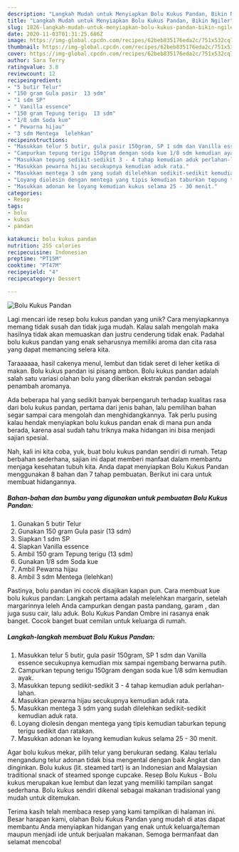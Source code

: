 ```yaml
---
description: "Langkah Mudah untuk Menyiapkan Bolu Kukus Pandan, Bikin Ngiler"
title: "Langkah Mudah untuk Menyiapkan Bolu Kukus Pandan, Bikin Ngiler"
slug: 1826-langkah-mudah-untuk-menyiapkan-bolu-kukus-pandan-bikin-ngiler
date: 2020-11-03T01:31:25.686Z
image: https://img-global.cpcdn.com/recipes/62beb835176eda2c/751x532cq70/bolu-kukus-pandan-foto-resep-utama.jpg
thumbnail: https://img-global.cpcdn.com/recipes/62beb835176eda2c/751x532cq70/bolu-kukus-pandan-foto-resep-utama.jpg
cover: https://img-global.cpcdn.com/recipes/62beb835176eda2c/751x532cq70/bolu-kukus-pandan-foto-resep-utama.jpg
author: Sara Terry
ratingvalue: 3.8
reviewcount: 12
recipeingredient:
- "5 butir Telur"
- "150 gram Gula pasir  13 sdm"
- "1 sdm SP"
- " Vanilla essence"
- "150 gram Tepung terigu  13 sdm"
- "1/8 sdm Soda kue"
- " Pewarna hijau"
- "3 sdm Mentega  lelehkan"
recipeinstructions:
- "Masukkan telur 5 butir, gula pasir 150gram, SP 1 sdm dan Vanilla essence secukupnya kemudian mix sampai ngembang berwarna putih."
- "Campurkan tepung terigu 150gram dengan soda kue 1/8 sdm kemudian ayak."
- "Masukkan tepung sedikit-sedikit 3 - 4 tahap kemudian aduk perlahan-lahan."
- "Masukkan pewarna hijau secukupnya kemudian aduk rata."
- "Masukkan mentega 3 sdm yang sudah dilelehkan sedikit-sedikit kemudian aduk rata."
- "Loyang diolesin dengan mentega yang tipis kemudian taburkan tepung terigu sedikit dan ratakan."
- "Masukkan adonan ke loyang kemudian kukus selama 25 - 30 menit."
categories:
- Resep
tags:
- bolu
- kukus
- pandan

katakunci: bolu kukus pandan 
nutrition: 255 calories
recipecuisine: Indonesian
preptime: "PT15M"
cooktime: "PT47M"
recipeyield: "4"
recipecategory: Dessert

---
```



![Bolu Kukus Pandan](https://img-global.cpcdn.com/recipes/62beb835176eda2c/751x532cq70/bolu-kukus-pandan-foto-resep-utama.jpg)

Lagi mencari ide resep bolu kukus pandan yang unik? Cara menyiapkannya memang tidak susah dan tidak juga mudah. Kalau salah mengolah maka hasilnya tidak akan memuaskan dan justru cenderung tidak enak. Padahal bolu kukus pandan yang enak seharusnya memiliki aroma dan cita rasa yang dapat memancing selera kita.

Taraaaaaa, hasil cakenya menul, lembut dan tidak seret di leher ketika di makan. Bolu kukus pandan isi pisang ambon. Bolu kukus pandan adalah salah satu variasi olahan bolu yang diberikan ekstrak pandan sebagai penambah aromanya.

Ada beberapa hal yang sedikit banyak berpengaruh terhadap kualitas rasa dari bolu kukus pandan, pertama dari jenis bahan, lalu pemilihan bahan segar sampai cara mengolah dan menghidangkannya. Tak perlu pusing kalau hendak menyiapkan bolu kukus pandan enak di mana pun anda berada, karena asal sudah tahu triknya maka hidangan ini bisa menjadi sajian spesial.


Nah, kali ini kita coba, yuk, buat bolu kukus pandan sendiri di rumah. Tetap berbahan sederhana, sajian ini dapat memberi manfaat dalam membantu menjaga kesehatan tubuh kita. Anda dapat menyiapkan Bolu Kukus Pandan menggunakan 8 bahan dan 7 tahap pembuatan. Berikut ini cara untuk membuat hidangannya.

<!--inarticleads1-->

##### Bahan-bahan dan bumbu yang digunakan untuk pembuatan Bolu Kukus Pandan:

1. Gunakan 5 butir Telur
1. Gunakan 150 gram Gula pasir  (13 sdm)
1. Siapkan 1 sdm SP
1. Siapkan  Vanilla essence
1. Ambil 150 gram Tepung terigu  (13 sdm)
1. Gunakan 1/8 sdm Soda kue
1. Ambil  Pewarna hijau
1. Ambil 3 sdm Mentega  (lelehkan)


Pastinya, bolu pandan ini cocok disajikan kapan pun. Cara membuat kue bolu kukus pandan: Langkah pertama adalah melelehkan margarin, setelah margarinnya leleh Anda campurkan dengan pasta pandang, garam , dan juga susu cair, lalu aduk. Bolu Kukus Pandan Ombre ini rasanya enak banget. Cocok banget buat cemilan untuk keluarga di rumah. 

<!--inarticleads2-->

##### Langkah-langkah membuat Bolu Kukus Pandan:

1. Masukkan telur 5 butir, gula pasir 150gram, SP 1 sdm dan Vanilla essence secukupnya kemudian mix sampai ngembang berwarna putih.
1. Campurkan tepung terigu 150gram dengan soda kue 1/8 sdm kemudian ayak.
1. Masukkan tepung sedikit-sedikit 3 - 4 tahap kemudian aduk perlahan-lahan.
1. Masukkan pewarna hijau secukupnya kemudian aduk rata.
1. Masukkan mentega 3 sdm yang sudah dilelehkan sedikit-sedikit kemudian aduk rata.
1. Loyang diolesin dengan mentega yang tipis kemudian taburkan tepung terigu sedikit dan ratakan.
1. Masukkan adonan ke loyang kemudian kukus selama 25 - 30 menit.


Agar bolu kukus mekar, pilih telur yang berukuran sedang. Kalau terlalu mengandung telur adonan tidak bisa mengental dengan baik Angkat dan dinginkan. Bolu kukus (lit. steamed tart) is an Indonesian and Malaysian traditional snack of steamed sponge cupcake. Resep Bolu Kukus - Bolu kukus merupakan kue lembut dan lezat yang memiliki tampilan sangat sederhana. Bolu kukus sendiri dikenal sebagai makanan tradisional yang mudah untuk ditemukan. 

Terima kasih telah membaca resep yang kami tampilkan di halaman ini. Besar harapan kami, olahan Bolu Kukus Pandan yang mudah di atas dapat membantu Anda menyiapkan hidangan yang enak untuk keluarga/teman maupun menjadi ide untuk berjualan makanan. Semoga bermanfaat dan selamat mencoba!
